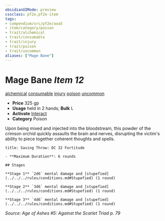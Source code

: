 ```yaml
---
obsidianUIMode: preview
cssclass: pf2e,pf2e-item
tags:
- compendium/src/pf2e/aoa5
- item/category/poison
- trait/alchemical
- trait/consumable
- trait/injury
- trait/poison
- trait/uncommon
aliases: ["Mage Bane"]
---
```

# Mage Bane *Item 12*  
[alchemical](../../../rules/traits/alchemical.md)  [consumable](../../../rules/traits/consumable.md)  [injury](../../../rules/traits/injury.md)  [poison](../../../rules/traits/poison.md)  [uncommon](../../../rules/traits/uncommon.md)  

- **Price** 325 gp
- **Usage** held in 2 hands; **Bulk** L
- **Activate** [Interact](../../../rules/actions/interact.md)
- **Category** Poison

Upon being mixed and injected into the bloodstream, this powder of the crimson orchid quickly assaults the brain and nerves, disrupting the victim's ability to piece together coherent thoughts and spells.

```ad-inline-affliction
title: Saving Throw: DC 32 Fortitude

- **Maximum Duration**: 6 rounds

## Stages

**Stage 1** `2d6` mental damage and [stupefied](../../../rules/conditions.md#Stupefied) (1 round)

**Stage 2** `3d6` mental damage and [stupefied](../../../rules/conditions.md#Stupefied) (1 round)

**Stage 3** `4d6` mental damage and [stupefied](../../../rules/conditions.md#Stupefied) (1 round)
```

*Source: Age of Ashes #5: Against the Scarlet Triad p. 79*
